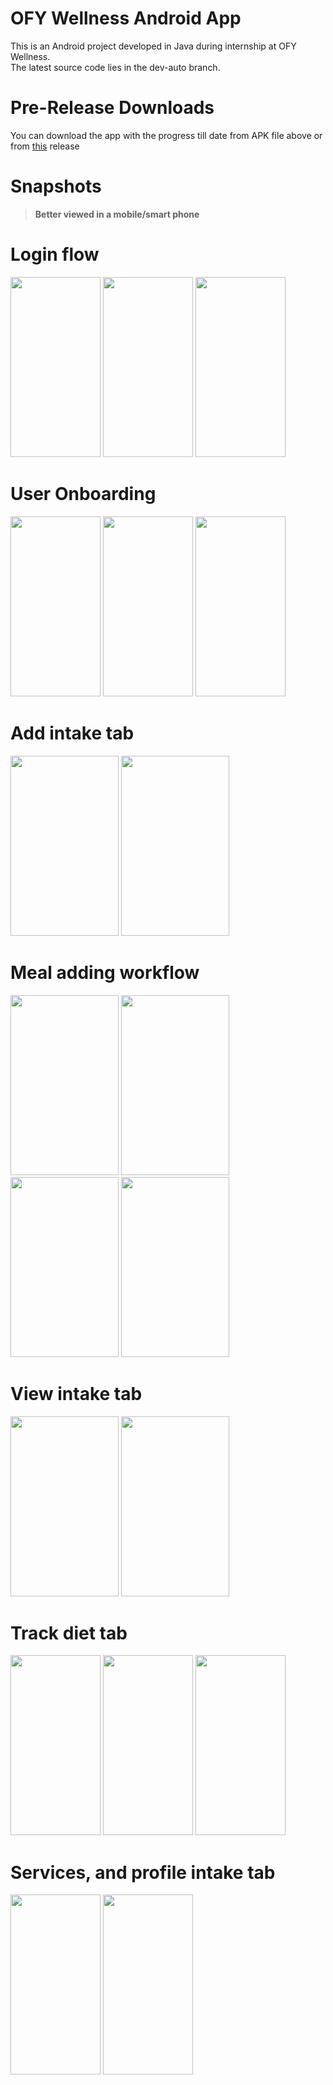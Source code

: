 # OFY Wellness Android App
This is an Android project developed in Java during internship at OFY Wellness.  
The latest source code lies in the dev-auto branch.  
# Pre-Release Downloads
You can download the app with the progress till date from APK file above or from [this](https://github.com/PrathameshBhagat/OFY-Wellness/blob/master/base.apk) release  
# Snapshots
  
> **Better viewed in a mobile/smart phone**

# Login flow 
<img src="https://github.com/PrathameshBhagat/OFY-Wellness/assets/90595097/ad637e53-9e86-4982-8816-9fab8499abba" style="height:30vw;width:15vw">
<img src="https://github.com/PrathameshBhagat/OFY-Wellness/assets/90595097/444393be-2859-46c4-8a77-b47f7e70f293" style="height:30vw;width:15vw"> <img src="https://github.com/PrathameshBhagat/OFY-Wellness/assets/90595097/1fe57aab-bc18-4799-8ae6-e2147c3b6194" style="height:30vw;width:15vw"> 

# User Onboarding
<img src="https://github.com/PrathameshBhagat/OFY-Wellness/assets/90595097/dd3669c5-4ec8-499f-8a4d-2a27ae2ab6ed" style="height:30vw;width:15vw">
<img src="https://github.com/PrathameshBhagat/OFY-Wellness/assets/90595097/59e52ff9-eab3-4f09-9866-f9a5d8acee9b" style="height:30vw;width:15vw">
<img src="https://github.com/PrathameshBhagat/OFY-Wellness/assets/90595097/7b129859-2bff-4502-92b1-fc4c94622f78" style="height:30vw;width:15vw">

# Add intake tab
<img src="https://github.com/PrathameshBhagat/OFY-Wellness/assets/90595097/f828c2e7-c2d7-4078-aeed-7eba72f2224b" style="height:30vw;width:18vw">
<img src="https://github.com/PrathameshBhagat/OFY-Wellness/assets/90595097/04ecab39-7d65-449e-9a26-e600414535e6" style="height:30vw;width:18vw">

# Meal adding workflow
<img src="https://github.com/PrathameshBhagat/OFY-Wellness/assets/90595097/223b0cf9-562e-48ba-80c3-695fa3f03031" style="height:30vw;width:18vw">
<img src="https://github.com/PrathameshBhagat/OFY-Wellness/assets/90595097/0f101c76-b602-4b16-b8da-b8b7400060f2" style="height:30vw;width:18vw">
<br/>
<img src="https://github.com/PrathameshBhagat/OFY-Wellness/assets/90595097/de091d08-8123-41c9-a278-b8091558ebf1" style="height:30vw;width:18vw">
<img src="https://github.com/PrathameshBhagat/OFY-Wellness/assets/90595097/6da3b553-801b-4309-900d-160a065fafe7" style="height:30vw;width:18vw">

# View intake tab
<img src="https://github.com/PrathameshBhagat/OFY-Wellness/assets/90595097/f03fe9a2-1a4e-48cf-a152-5c4b41306bb7" style="height:30vw;width:18vw">
<img src="https://github.com/PrathameshBhagat/OFY-Wellness/assets/90595097/c97387ec-6195-44d9-a6b5-c80cfe6496b2" style="height:30vw;width:18vw">

# Track diet tab 
<img src="https://github.com/PrathameshBhagat/OFY-Wellness/assets/90595097/db85c0d7-cbfa-4380-807c-2f4d7f6b99c7" style="height:30vw;width:15vw">
<img src="https://github.com/PrathameshBhagat/OFY-Wellness/assets/90595097/4ff5f01f-96ad-4c57-8e92-5f413a13ec1d" style="height:30vw;width:15vw">
<img src="https://github.com/PrathameshBhagat/OFY-Wellness/assets/90595097/77e69c18-32f0-4913-9ea0-0936d2744d54" style="height:30vw;width:15vw">

# Services, and profile intake tab 
<img src="https://github.com/PrathameshBhagat/OFY-Wellness/assets/90595097/fec3864e-6c56-424d-a172-aeeda130b5ca" style="height:30vw;width:15vw">
<img src="https://github.com/PrathameshBhagat/OFY-Wellness/assets/90595097/3a39b2c0-773d-4a98-b4dd-ddaed1e606f5" style="height:30vw;width:15vw">


